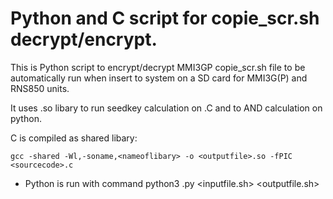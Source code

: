# Python and C script for copie_scr.sh decrypt/encrypt.
This is Python script to encrypt/decrypt MMI3GP copie_scr.sh file to be
automatically run when insert to system on a SD card for MMI3G(P) and RNS850 units. 

It uses .so libary to run seedkey calculation on .C and to AND calculation 
on python.

C is compiled as shared libary:
```
gcc -shared -Wl,-soname,<nameoflibary> -o <outputfile>.so -fPIC <sourcecode>.c 
```

- Python is run with command python3 <name>.py <inputfile.sh> <outputfile.sh>
